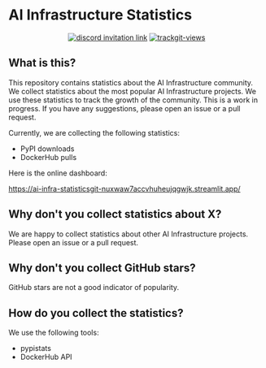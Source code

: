 # AI Infrastructure Statistics

<p align=center>
<a href="https://discord.gg/KqswhpVgdU"><img alt="discord invitation link" src="https://dcbadge.vercel.app/api/server/KqswhpVgdU?style=flat"></a>
<a href="https://twitter.com/TensorChord"><img src="https://img.shields.io/twitter/follow/tensorchord?style=social" alt="trackgit-views" /></a>
</p>

## What is this?

This repository contains statistics about the AI Infrastructure community. We collect statistics about the most popular AI Infrastructure projects. We use these statistics to track the growth of the community. This is a work in progress. If you have any suggestions, please open an issue or a pull request.

Currently, we are collecting the following statistics:

- PyPI downloads
- DockerHub pulls

Here is the online dashboard:

https://ai-infra-statisticsgit-nuxwaw7accvhuheujqgwjk.streamlit.app/

## Why don't you collect statistics about X?

We are happy to collect statistics about other AI Infrastructure projects. Please open an issue or a pull request.

## Why don't you collect GitHub stars?

GitHub stars are not a good indicator of popularity.

## How do you collect the statistics?

We use the following tools:

- pypistats
- DockerHub API
